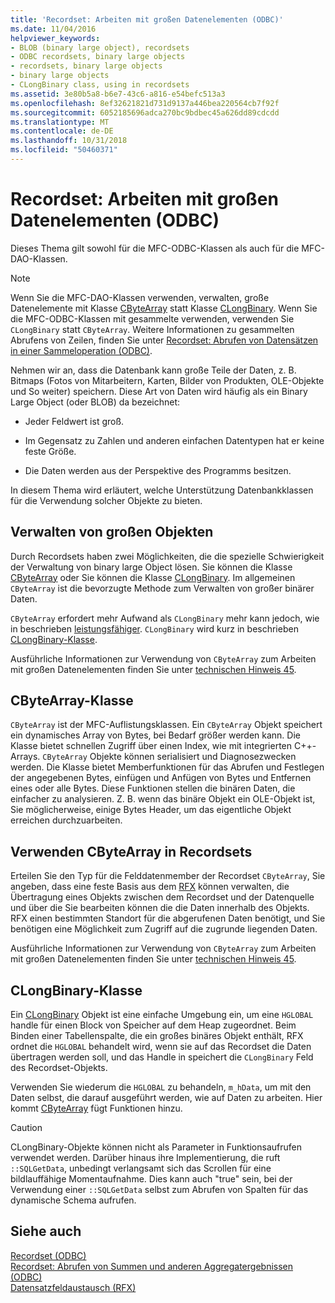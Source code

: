 ```yaml
---
title: 'Recordset: Arbeiten mit großen Datenelementen (ODBC)'
ms.date: 11/04/2016
helpviewer_keywords:
- BLOB (binary large object), recordsets
- ODBC recordsets, binary large objects
- recordsets, binary large objects
- binary large objects
- CLongBinary class, using in recordsets
ms.assetid: 3e80b5a8-b6e7-43c6-a816-e54befc513a3
ms.openlocfilehash: 8ef32621821d731d9137a446bea220564cb7f92f
ms.sourcegitcommit: 6052185696adca270bc9bdbec45a626dd89cdcdd
ms.translationtype: MT
ms.contentlocale: de-DE
ms.lasthandoff: 10/31/2018
ms.locfileid: "50460371"
---
```

# <a name="recordset-working-with-large-data-items-odbc"></a>Recordset: Arbeiten mit großen Datenelementen (ODBC)

Dieses Thema gilt sowohl für die MFC-ODBC-Klassen als auch für die MFC-DAO-Klassen.

> [!NOTE]
>  Wenn Sie die MFC-DAO-Klassen verwenden, verwalten, große Datenelemente mit Klasse [CByteArray](../../mfc/reference/cbytearray-class.md) statt Klasse [CLongBinary](../../mfc/reference/clongbinary-class.md). Wenn Sie die MFC-ODBC-Klassen mit gesammelte verwenden, verwenden Sie `CLongBinary` statt `CByteArray`. Weitere Informationen zu gesammelten Abrufens von Zeilen, finden Sie unter [Recordset: Abrufen von Datensätzen in einer Sammeloperation (ODBC)](../../data/odbc/recordset-fetching-records-in-bulk-odbc.md).

Nehmen wir an, dass die Datenbank kann große Teile der Daten, z. B. Bitmaps (Fotos von Mitarbeitern, Karten, Bilder von Produkten, OLE-Objekte und So weiter) speichern. Diese Art von Daten wird häufig als ein Binary Large Object (oder BLOB) da bezeichnet:

- Jeder Feldwert ist groß.

- Im Gegensatz zu Zahlen und anderen einfachen Datentypen hat er keine feste Größe.

- Die Daten werden aus der Perspektive des Programms besitzen.

In diesem Thema wird erläutert, welche Unterstützung Datenbankklassen für die Verwendung solcher Objekte zu bieten.

##  <a name="_core_managing_large_objects"></a> Verwalten von großen Objekten

Durch Recordsets haben zwei Möglichkeiten, die die spezielle Schwierigkeit der Verwaltung von binary large Object lösen. Sie können die Klasse [CByteArray](../../mfc/reference/cbytearray-class.md) oder Sie können die Klasse [CLongBinary](../../mfc/reference/clongbinary-class.md). Im allgemeinen `CByteArray` ist die bevorzugte Methode zum Verwalten von großer binärer Daten.

`CByteArray` erfordert mehr Aufwand als `CLongBinary` mehr kann jedoch, wie in beschrieben [leistungsfähiger](#_core_the_cbytearray_class). `CLongBinary` wird kurz in beschrieben [CLongBinary-Klasse](#_core_the_clongbinary_class).

Ausführliche Informationen zur Verwendung von `CByteArray` zum Arbeiten mit großen Datenelementen finden Sie unter [technischen Hinweis 45](../../mfc/tn045-mfc-database-support-for-long-varchar-varbinary.md).

##  <a name="_core_the_cbytearray_class"></a> CByteArray-Klasse

`CByteArray` ist der MFC-Auflistungsklassen. Ein `CByteArray` Objekt speichert ein dynamisches Array von Bytes, bei Bedarf größer werden kann. Die Klasse bietet schnellen Zugriff über einen Index, wie mit integrierten C++-Arrays. `CByteArray` Objekte können serialisiert und Diagnosezwecken werden. Die Klasse bietet Memberfunktionen für das Abrufen und Festlegen der angegebenen Bytes, einfügen und Anfügen von Bytes und Entfernen eines oder alle Bytes. Diese Funktionen stellen die binären Daten, die einfacher zu analysieren. Z. B. wenn das binäre Objekt ein OLE-Objekt ist, Sie möglicherweise, einige Bytes Header, um das eigentliche Objekt erreichen durchzuarbeiten.

##  <a name="_core_using_cbytearray_in_recordsets"></a> Verwenden CByteArray in Recordsets

Erteilen Sie den Typ für die Felddatenmember der Recordset `CByteArray`, Sie angeben, dass eine feste Basis aus dem [RFX](../../data/odbc/record-field-exchange-rfx.md) können verwalten, die Übertragung eines Objekts zwischen dem Recordset und der Datenquelle und über die Sie bearbeiten können die die Daten innerhalb des Objekts. RFX einen bestimmten Standort für die abgerufenen Daten benötigt, und Sie benötigen eine Möglichkeit zum Zugriff auf die zugrunde liegenden Daten.

Ausführliche Informationen zur Verwendung von `CByteArray` zum Arbeiten mit großen Datenelementen finden Sie unter [technischen Hinweis 45](../../mfc/tn045-mfc-database-support-for-long-varchar-varbinary.md).

##  <a name="_core_the_clongbinary_class"></a> CLongBinary-Klasse

Ein [CLongBinary](../../mfc/reference/clongbinary-class.md) Objekt ist eine einfache Umgebung ein, um eine `HGLOBAL` handle für einen Block von Speicher auf dem Heap zugeordnet. Beim Binden einer Tabellenspalte, die ein großes binäres Objekt enthält, RFX ordnet die `HGLOBAL` behandelt wird, wenn sie auf das Recordset die Daten übertragen werden soll, und das Handle in speichert die `CLongBinary` Feld des Recordset-Objekts.

Verwenden Sie wiederum die `HGLOBAL` zu behandeln, `m_hData`, um mit den Daten selbst, die darauf ausgeführt werden, wie auf Daten zu arbeiten. Hier kommt [CByteArray](../../mfc/reference/cbytearray-class.md) fügt Funktionen hinzu.

> [!CAUTION]
>  CLongBinary-Objekte können nicht als Parameter in Funktionsaufrufen verwendet werden. Darüber hinaus ihre Implementierung, die ruft `::SQLGetData`, unbedingt verlangsamt sich das Scrollen für eine bildlauffähige Momentaufnahme. Dies kann auch "true" sein, bei der Verwendung einer `::SQLGetData` selbst zum Abrufen von Spalten für das dynamische Schema aufrufen.

## <a name="see-also"></a>Siehe auch

[Recordset (ODBC)](../../data/odbc/recordset-odbc.md)<br/>
[Recordset: Abrufen von Summen und anderen Aggregatergebnissen (ODBC)](../../data/odbc/recordset-obtaining-sums-and-other-aggregate-results-odbc.md)<br/>
[Datensatzfeldaustausch (RFX)](../../data/odbc/record-field-exchange-rfx.md)